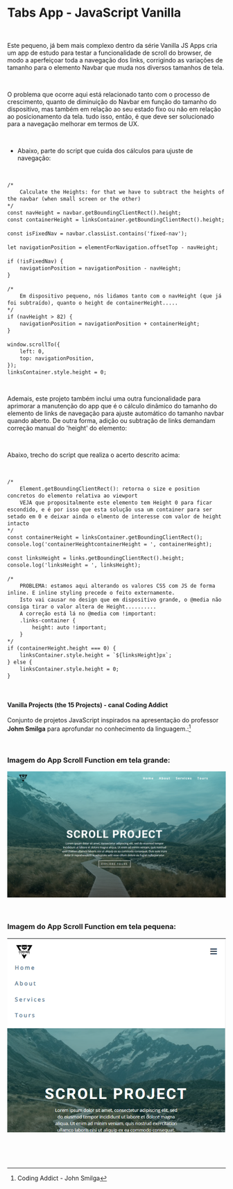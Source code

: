 # Tabs App - JavaScript Vanilla   

<br />

Este pequeno, já bem mais complexo dentro da série Vanilla JS Apps cria um app de estudo para testar a funcionalidade de scroll do browser, de modo a aperfeiçoar toda a navegação dos links, corrigindo as variações de tamanho para o elemento Navbar que muda nos diversos tamanhos de tela.

<br />

O problema que ocorre aqui está relacionado tanto com o processo de crescimento, quanto de diminuição do Navbar em função do tamanho do dispositivo, mas também em relação ao seu estado fixo ou não em relação ao posicionamento da tela.
tudo isso, então, é que deve ser solucionado para a navegação melhorar em termos de UX. 

<br />

- Abaixo, parte do script que cuida dos cálculos para ujuste de navegação:

<br />

```
/*
	Calculate the Heights: for that we have to subtract the heights of the navbar (when small screen or the other)
*/
const navHeight = navbar.getBoundingClientRect().height;
const containerHeight = linksContainer.getBoundingClientRect().height;

const isFixedNav = navbar.classList.contains('fixed-nav');

let navigationPosition = elementForNavigation.offsetTop - navHeight;

if (!isFixedNav) {
	navigationPosition = navigationPosition - navHeight;
}

/*
	Em dispositivo pequeno, nós lidamos tanto com o navHeight (que já foi subtraído), quanto o height de containerHeight.....
*/
if (navHeight > 82) { 
	navigationPosition = navigationPosition + containerHeight;
}

window.scrollTo({
	left: 0,
	top: navigationPosition,
});
linksContainer.style.height = 0;
```

<br />

Ademais, este projeto também inclui uma outra funcionalidade para aprimorar a manutenção do app que é o cálculo dinâmico do tamanho do elemento de links de navegação para ajuste automático do tamanho navbar quando aberto. De outra forma, adição ou subtração de links demandam correção manual do 'height' do elemento:

<br />

Abaixo, trecho do script que realiza o acerto descrito acima:

<br />

```
/*
	Element.getBoundingClientRect(): retorna o size e position concretos do elemento relativa ao viewport 
	VEJA que propositalmente este elemento tem Height 0 para ficar escondido, e é por isso que esta solução usa um container para ser setado em 0 e deixar ainda o elmento de interesse com valor de height intacto
*/
const containerHeight = linksContainer.getBoundingClientRect();
console.log('containerHeightcontainerHeight = ', containerHeight);

const linksHeight = links.getBoundingClientRect().height;
console.log('linksHeight = ', linksHeight);

/*
	PROBLEMA: estamos aqui alterando os valores CSS com JS de forma inline. E inline styling precede o feito externamente. 
	Isto vai causar no design que em dispositivo grande, o @media não consiga tirar o valor altera de Height..........
	A correção está lá no @media com !important:
	.links-container {
		height: auto !important;
	}
*/	
if (containerHeight.height === 0) {
	linksContainer.style.height = `${linksHeight}px`;
} else {
	linksContainer.style.height = 0;
}
```


<br />

#### Vanilla Projects (the 15 Projects) -  canal Coding Addict

Conjunto de projetos JavaScript inspirados na apresentação do professor **Johm Smilga** para aprofundar no conhecimento da linguagem.:[^1]


<br />

### Imagem do App Scroll Function em tela grande:

![Imagem do App Scroll Function em tela grande](/public/images/javascript-vanilla-scroll-function-01.png)


<br />

### Imagem do App Scroll Function em tela pequena:

![Imagem do App Scroll Function em tela pequena](/public/images/javascript-vanilla-scroll-function-02.png)


<br />



<br />
<br />

[^1]:Coding Addict - John Smilga 

